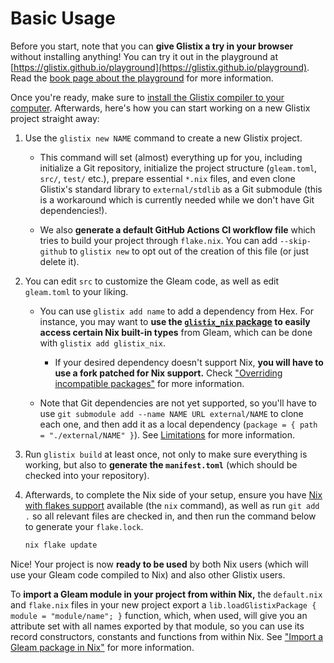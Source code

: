 # Basic Usage

Before you start, note that you can **give Glistix a try in your browser** without installing anything! You can try it out in the playground at [https://glistix.github.io/playground](https://glistix.github.io/playground). Read the [book page about the playground](../using-compiler/online-playground.md) for more information.

Once you're ready, make sure to [install the Glistix compiler to your computer](./installation.md). Afterwards, here's how you can start working on a new Glistix project straight away:

1. Use the `glistix new NAME` command to create a new Glistix project.
    - This command will set (almost) everything up for you, including initialize a Git repository, initialize the project structure (`gleam.toml`, `src/`, `test/` etc.), prepare essential `*.nix` files, and even clone Glistix's standard library to `external/stdlib` as a Git submodule (this is a workaround which is currently needed while we don't have Git dependencies!).

    - We also **generate a default GitHub Actions CI workflow file** which tries to build your project through `flake.nix`. You can add `--skip-github` to `glistix new` to opt out of the creation of this file (or just delete it).

2. You can edit `src` to customize the Gleam code, as well as edit `gleam.toml` to your liking.

    - You can use `glistix add name` to add a dependency from Hex. For instance, you may want to **use the [`glistix_nix` package](https://github.com/glistix/nix) to easily access certain Nix built-in types** from Gleam, which can be done with `glistix add glistix_nix`.

        - If your desired dependency doesn't support Nix, **you will have to use a fork patched for Nix support.** Check ["Overriding incompatible packages"](../recipes/overriding-packages.md) for more information.

    - Note that Git dependencies are not yet supported, so you'll have to use `git submodule add --name NAME URL external/NAME` to clone each one, and then add it as a local dependency (`package = { path = "./external/NAME" }`). See [Limitations](../about/limitations.md) for more information.

3. Run `glistix build` at least once, not only to make sure everything is working, but also to **generate the `manifest.toml`** (which should be checked into your repository).

4. Afterwards, to complete the Nix side of your setup, ensure you have [Nix with flakes support](https://wiki.nixos.org/wiki/Flakes) available (the `nix` command), as well as run `git add .` so all relevant files are checked in, and then run the command below to generate your `flake.lock`.

    ```sh
    nix flake update
    ```

Nice! Your project is now **ready to be used** by both Nix users (which will use your Gleam code compiled to Nix) and also other Glistix users.

To **import a Gleam module in your project from within Nix,** the `default.nix` and `flake.nix` files in your new project export a `lib.loadGlistixPackage { module = "module/name"; }` function, which, when used, will give you an attribute set with all names exported by that module, so you can use its record constructors, constants and functions from within Nix. See ["Import a Gleam package in Nix"](../recipes/import-in-nix.md) for more information.
